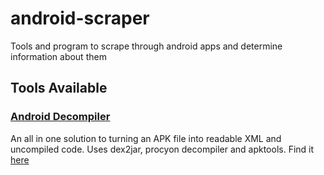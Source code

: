 # android-scraper
Tools and program to scrape through android apps and determine information about them
## Tools Available
### [Android Decompiler](https://github.com/kocsenc/android-scraper/tree/master/tools)
An all in one solution to turning an APK file into readable XML and uncompiled code.
Uses dex2jar, procyon decompiler and apktools.
Find it [here](https://github.com/kocsenc/android-scraper/tree/master/tools)


